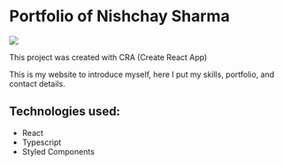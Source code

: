 # Portfolio of Nishchay Sharma

<img src ="https://github.com/CodeNishchay/CodeNishchay/blob/5920a79f4c5977332a67caf91125241cf0fc46b5/www.NishchaySharma.in.png" />
 
This project was created with CRA (Create React App)

This is my website to introduce myself, here I put my skills, portfolio, and contact details.

## Technologies used:
- React
- Typescript
- Styled Components
 
